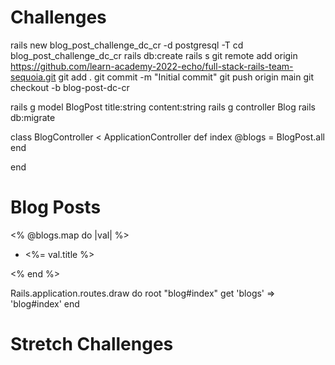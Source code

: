 # Challenges
<!-- As a developer, I have been commissioned to create an application where a user can see and create blog posts. -->
<!-- As a developer, I can create a full-stack Rails application. -->
rails new blog_post_challenge_dc_cr -d postgresql -T
cd blog_post_challenge_dc_cr
rails db:create
rails s
git remote add origin https://github.com/learn-academy-2022-echo/full-stack-rails-team-sequoia.git
git add .
git commit -m "Initial commit"
git push origin main
git checkout -b blog-post-dc-cr
<!-- As a developer, my blog post can have a title and content. -->
rails g model BlogPost title:string content:string
rails g controller Blog
rails db:migrate
<!-- As a developer, I can add new blog posts directly to my database. -->

<!-- As a user, I can see all the blog titles listed on the home page of the application. -->
<!-- CONTROLLER -->
class BlogController < ApplicationController
    def index
        @blogs = BlogPost.all
    end

end

<!-- VIEW -->
<h1>Blog Posts</h1>

<% @blogs.map do |val| %>
    <ul>
        <li>
        <%= val.title %>
        </li>
    </ul>
<% end %>

<!-- ROUTE -->

Rails.application.routes.draw do
  root "blog#index"
  get 'blogs' => 'blog#index'
end


<!-- As a user, I can click on the title of a blog and be routed to a page where I see the title and content of the blog post I selected. -->
<!-- As a user, I can navigate from the show page back to the home page. -->
<!-- As a user, I see a form where I can create a new blog post. -->
<!-- As a user, I can click a button that will take me from the home page to a page where I can create a blog post. -->
<!-- As a user, I can navigate from the form back to the home page. -->
<!-- As a user, I can click a button that will submit my blog post to the database. -->
<!-- As a user, I when I submit my post, I am redirected to the home page. -->
# Stretch Challenges
<!-- As a user, I can delete my blog post. -->
<!-- As a user, I can update my blog post. -->
<!-- As a developer, I can ensure that all blog posts have titles and content for each post. -->
<!-- As a developer, I can ensure that all blog post titles are unique. -->
<!-- As a developer, I can ensure that blog post titles are at least 10 characters. -->

